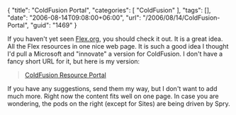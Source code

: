 {
	"title": "ColdFusion Portal",
	"categories": [
		"ColdFusion"
	],
	"tags": [],
	"date": "2006-08-14T09:08:00+06:00",
	"url": "/2006/08/14/ColdFusion-Portal",
	"guid": "1469"
}

If you haven't yet seen <a href="http://www.flex.org">Flex.org</a>, you should check it out. It is a great idea. All the Flex resources in one nice web page. It is such a good idea I thought I'd pull a Microsoft and "innovate" a version for ColdFusion. I don't have a fancy short URL for it, but here is my version:

<blockquote>
<a href="http://ray.camdenfamily.com/demos/cfportal">ColdFusion Resource Portal</a>
</blockquote>

If you have any suggestions, send them my way, but I don't want to add much more. Right now the content fits well on one page. In case you are wondering, the pods on the right (except for Sites) are being driven by Spry.